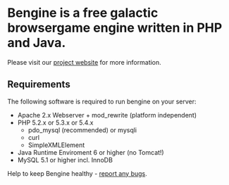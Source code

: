 Bengine is a free galactic browsergame engine written in PHP and Java.
======================================================================

Please visit our [project website](http://bengine.de/) for more information.

Requirements
------------

The following software is required to run bengine on your server:

- Apache 2.x Webserver + mod_rewrite (platform independent)
- PHP 5.2.x or 5.3.x or 5.4.x
  - pdo_mysql (recommended) or mysqli
  - curl
  - SimpleXMLElement
- Java Runtime Enviroment 6 or higher (no Tomcat!)
- MySQL 5.1 or higher incl. InnoDB

Help to keep Bengine healthy - [report any bugs](http://bugs.bengine.de/).